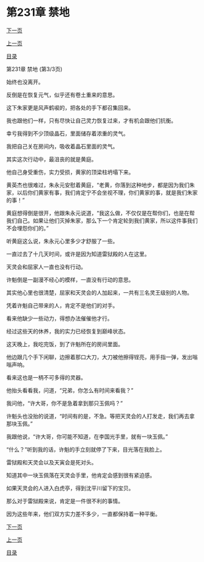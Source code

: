 <h1>第231章    禁地</h1>
            <div><p><a href="./693_%E7%AC%AC232%E7%AB%A0_%E7%9E%92%E5%A4%A9%E8%BF%87%E6%B5%B7.md">下一页</a></p><p><a href="./691_%E7%AC%AC231%E7%AB%A0_%E7%A6%81%E5%9C%B0.md">上一页</a></p><p><a href="../">目录</a></p></div>
            <div><p>第231章    禁地 (第3/3页)</p><p>始终也没离开。</p><p>反倒是在恢复元气，似乎还有卷土重来的意思。</p><p>这下朱家更是风声鹤唳的，把各处的手下都召集回来。</p><p>我也跟他们一样，只有尽快让自己灵力恢复过来，才有机会跟他们抗衡。</p><p>幸亏我得到不少顶级晶石，里面储存着浓重的灵气。</p><p>我把自己关在房间内，吸收着晶石里面的灵气。</p><p>其实这次行动中，最沮丧的就是黄庭。</p><p>他自己身受重伤，实力受损，黄家的顶梁柱坍塌下来。</p><p>黄英杰也很难过，朱永元安慰着黄庭，“老黄，你落到这种地步，都是因为我们朱家，以后你们黄家有事，我们肯定宁不会坐视不理，你们黄家的事，就是我们朱家的事！”</p><p>黄庭想得倒是很开，他跟朱永元说道，“我这么做，不仅仅是在帮你们，也是在帮我们自己。如果让他们灭掉朱家，那么下一个肯定轮到我们黄家，所以这件事我们不会埋怨你们的。”</p><p>听黄庭这么说，朱永元心里多少才舒服了一些。</p><p>一直过去了十几天时间，或许是因为知道雷狱殿的人在这里。</p><p>天灵会和屈家人一直也没有行动。</p><p>许魁倒是一副漫不经心的模样，一直没有行动的意思。</p><p>其实他心里也很清楚，屈家和天灵会的人加起来，一共有三名灵王级别的人物。</p><p>凭着许魁自己带来的人，肯定不是他们的对手。</p><p>看来他缺少一些动力，得想办法催催他才行。</p><p>经过这些天的休养，我的实力已经恢复到巅峰状态。</p><p>这天晚上，我吃完饭，到了许魁所在的房间里面。</p><p>他边跟几个手下闲聊，边擦着那口大刀，大刀被他擦得锃亮，用手指一弹，发出嗡嗡声响。</p><p>看来这也是一柄不可多得的灵器。</p><p>他抬头看看我，问道，“兄弟，你怎么有时间来看我？”</p><p>我问他，“许大哥，你不是急着拿到那只玉佩吗？”</p><p>许魁头也没抬的说道，“时间有的是，不急。等把天灵会的人打发走，我们再去拿那块玉佩。”</p><p>我跟他说，“许大哥，你可能不知道，在李国光手里，就有一块玉佩。”</p><p>“什么？”听到我的话，许魁的手立刻就停了下来，目光落在我脸上。</p><p>雷狱殿和天灵会以及天寅会是死对头。</p><p>知道其中一块玉佩落在天灵会手里，他肯定会感到很有紧迫感。</p><p>如果天灵会的人进入白虎亭，得到沈平川留下的宝贝。</p><p>那么对于雷狱殿来说，肯定是一件很不利的事情。</p><p>因为这些年来，他们双方实力差不多少，一直都保持着一种平衡。</p></div>
            <div><p><a href="./693_%E7%AC%AC232%E7%AB%A0_%E7%9E%92%E5%A4%A9%E8%BF%87%E6%B5%B7.md">下一页</a></p><p><a href="./691_%E7%AC%AC231%E7%AB%A0_%E7%A6%81%E5%9C%B0.md">上一页</a></p><p><a href="../">目录</a></p></div>